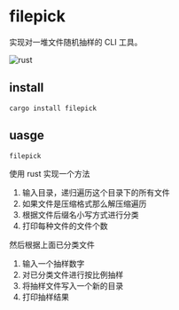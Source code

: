# filepick

实现对一堆文件随机抽样的 CLI 工具。

![rust](https://img.shields.io/badge/Rust-000000?logo=rust&labelColor=263238)

## install

`cargo install filepick`

## uasge

`filepick`

使用 rust 实现一个方法

1. 输入目录，递归遍历这个目录下的所有文件
2. 如果文件是压缩格式那么解压缩遍历
3. 根据文件后缀名小写方式进行分类
4. 打印每种文件的文件个数

然后根据上面已分类文件

1. 输入一个抽样数字
2. 对已分类文件进行按比例抽样
3. 将抽样文件写入一个新的目录
4. 打印抽样结果
